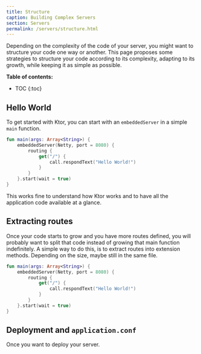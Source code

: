 ```yaml
---
title: Structure
caption: Building Complex Servers 
section: Servers
permalink: /servers/structure.html
---
```


Depending on the complexity of the code of your server, you might want to structure your code
one way or another. This page proposes some strategies to structure your code according to its
complexity, adapting to its growth, while keeping it as simple as possible.

**Table of contents:**

* TOC
{:toc}

## Hello World

To get started with Ktor, you can start with an `embeddedServer` in a simple `main` function.

```kotlin
fun main(args: Array<String>) {
    embeddedServer(Netty, port = 8080) {
        routing {
            get("/") {
                call.respondText("Hello World!")
            }
        }
    }.start(wait = true)
}
```

This works fine to understand how Ktor works and to have all the application code available
at a glance.

## Extracting routes

Once your code starts to grow and you have more routes defined, you will probably want to split
that code instead of growing that main function indefinitely. A simple way to do this, is to extract routes into extension methods.
Depending on the size, maybe still in the same file.

```kotlin
fun main(args: Array<String>) {
    embeddedServer(Netty, port = 8080) {
        routing {
            get("/") {
                call.respondText("Hello World!")
            }
        }
    }.start(wait = true)
}
```

## Deployment and `application.conf`

Once you want to deploy your server. 

